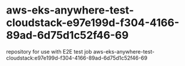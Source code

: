 # aws-eks-anywhere-test-cloudstack-e97e199d-f304-4166-89ad-6d75d1c52f46-69
repository for use with E2E test job aws-eks-anywhere-test-cloudstack:e97e199d-f304-4166-89ad-6d75d1c52f46-69

